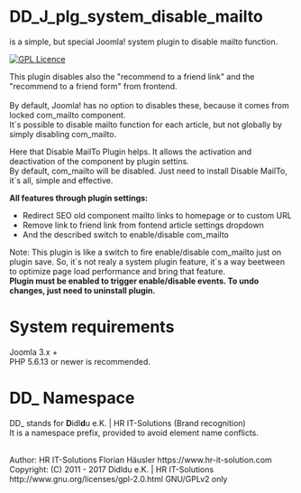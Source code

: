 # DD_J_plg_system_disable_mailto
is a simple, but special Joomla! system plugin to disable mailto function.

[![GPL Licence](https://badges.frapsoft.com/os/gpl/gpl.png?v=102)](https://opensource.org/licenses/GPL-2.0/)  

This plugin disables also the "recommend to a friend link" and the "recommend to a friend form" from frontend.            <br>
                                                                                                                          <br>
By default, Joomla! has no option to disables these, because it comes from locked com_mailto component.                   <br>
It´s possible to disable mailto function for each article, but not globally by simply disabling com_mailto.               <br>

Here that Disable MailTo Plugin helps. It allows the activation and deactivation of the component by plugin settins.      <br>
By default, com_mailto will be disabled. Just need to install Disable MailTo, it´s all, simple and effective.             <br>

**All features through plugin settings:**
- Redirect SEO old component mailto links to homepage or to custom URL
- Remove link to friend link from fontend article settings dropdown
- And the described switch to enable/disable com_mailto

Note: This plugin is like a switch to fire enable/disable com_mailto just on plugin save. So, it´s not realy a system plugin feature, it´s a way beetween to optimize page load performance and bring that feature.<br>
**Plugin must be enabled to trigger enable/disable events. To undo changes, just need to uninstall plugin.**              <br>

# System requirements
Joomla 3.x +                                                                                <br>
PHP 5.6.13 or newer is recommended.

# DD_ Namespace
DD_ stands for  **D**idl**d**u e.K. | HR IT-Solutions (Brand recognition)                   <br>
It is a namespace prefix, provided to avoid element name conflicts.

<br>
Author: HR IT-Solutions Florian Häusler https://www.hr-it-solution.com                      <br>
Copyright: (C) 2011 - 2017 Didldu e.K. | HR IT-Solutions                                    <br>
http://www.gnu.org/licenses/gpl-2.0.html GNU/GPLv2 only
